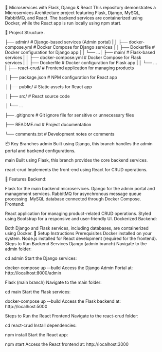 🐍 Microservices with Flask, Django & React
This repository demonstrates a Microservices Architecture project featuring Flask, Django, MySQL, RabbitMQ, and React. The backend services are containerized using Docker, while the React app is run locally using npm start.

📂 Project Structure
.

├── admin/               # Django-based services (Admin portal)
|
│   ├── docker-compose.yml # Docker Compose for Django services
|
│   ├── Dockerfile       # Docker configuration for Django app
|
│   └── ...
|
├── main/                # Flask-based services
|
│   ├── docker-compose.yml # Docker Compose for Flask services
|
│   ├── Dockerfile       # Docker configuration for Flask app
|
│   └── ...
|
├── react-crud/          # Frontend application for managing products

│   ├── package.json     # NPM configuration for React app

│   ├── public/          # Static assets for React app

│   ├── src/             # React source code

│   └── ...

├── .gitignore           # Git ignore file for sensitive or unnecessary files

├── README.md            # Project documentation

└── comments.txt         # Development notes or comments

📦 Key Branches
admin
Built using Django, this branch handles the admin portal and backend configurations.

main
Built using Flask, this branch provides the core backend services.

react-crud
Implements the front-end using React for CRUD operations.

🚀 Features
Backend:

Flask for the main backend microservices.
Django for the admin portal and management services.
RabbitMQ for asynchronous message queue processing.
MySQL database connected through Docker Compose.
Frontend:

React application for managing product-related CRUD operations.
Styled using Bootstrap for a responsive and user-friendly UI.
Dockerized Backend:

Both Django and Flask services, including databases, are containerized using Docker.
🔧 Setup Instructions
Prerequisites
Docker installed on your system.
Node.js installed for React development (required for the frontend).
Steps to Run Backend Services
Django (admin branch)
Navigate to the admin folder:

cd admin
Start the Django services:

docker-compose up --build
Access the Django Admin Portal at:
http://localhost:8000/admin

Flask (main branch)
Navigate to the main folder:

cd main
Start the Flask services:


docker-compose up --build
Access the Flask backend at:
http://localhost:5000

Steps to Run the React Frontend
Navigate to the react-crud folder:

cd react-crud
Install dependencies:

npm install
Start the React app:

npm start
Access the React frontend at:
http://localhost:3000

